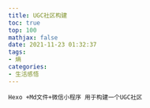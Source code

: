 ```yaml
---
title: UGC社区构建
toc: true
top: 100
mathjax: false
date: 2021-11-23 01:32:37
tags:
- 熵
categories:
- 生活感悟
---
```

    Hexo +Md文件+微信小程序 用于构建一个UGC社区

